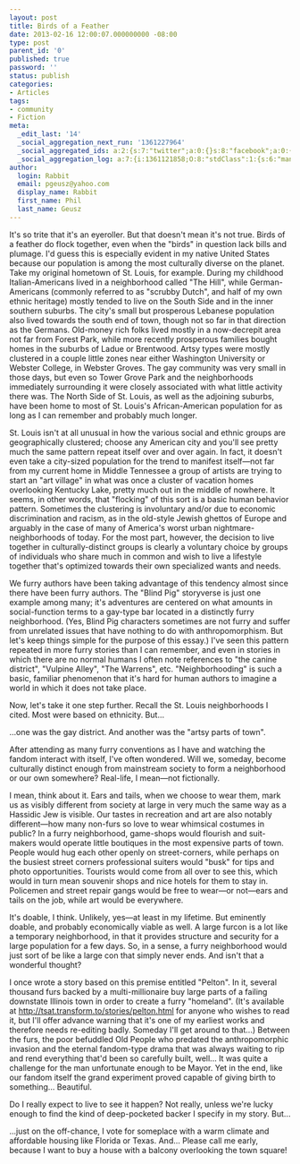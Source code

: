 ```yaml
---
layout: post
title: Birds of a Feather
date: 2013-02-16 12:00:07.000000000 -08:00
type: post
parent_id: '0'
published: true
password: ''
status: publish
categories:
- Articles
tags:
- community
- Fiction
meta:
  _edit_last: '14'
  _social_aggregation_next_run: '1361227964'
  _social_aggregated_ids: a:2:{s:7:"twitter";a:0:{}s:8:"facebook";a:0:{}}
  _social_aggregation_log: a:7:{i:1361121858;O:8:"stdClass":1:{s:6:"manual";b:0;}i:1361124441;O:8:"stdClass":1:{s:6:"manual";b:0;}i:1361128116;O:8:"stdClass":1:{s:6:"manual";b:0;}i:1361132522;O:8:"stdClass":1:{s:6:"manual";b:0;}i:1361140638;O:8:"stdClass":1:{s:6:"manual";b:0;}i:1361155111;O:8:"stdClass":1:{s:6:"manual";b:0;}i:1361184766;O:8:"stdClass":1:{s:6:"manual";b:0;}}
author:
  login: Rabbit
  email: pgeusz@yahoo.com
  display_name: Rabbit
  first_name: Phil
  last_name: Geusz
---
```

<p>It's so trite that it's an eyeroller. But that doesn't mean it's not true. Birds of a feather do flock together, even when the "birds" in question lack bills and plumage. I'd guess this is especially evident in my native United States because our population is among the most culturally diverse on the planet. Take my original hometown of St. Louis, for example. During my childhood Italian-Americans lived in a neighborhood called "The Hill", while German-Americans (commonly referred to as "scrubby Dutch", and half of my own ethnic heritage) mostly tended to live on the South Side and in the inner southern suburbs. The city's small but prosperous Lebanese population also lived towards the south end of town, though not so far in that direction as the Germans. Old-money rich folks lived mostly in a now-decrepit area not far from Forest Park, while more recently prosperous families bought homes in the suburbs of Ladue or Brentwood. Artsy types were mostly clustered in a couple little zones near either Washington University or Webster College, in Webster Groves. The gay community was very small in those days, but even so Tower Grove Park and the neighborhoods immediately surrounding it were closely associated with what little activity there was. The North Side of St. Louis, as well as the adjoining suburbs, have been home to most of St. Louis's African-American population for as long as I can remember and probably much longer.</p>
<!--more-->
<p>St. Louis isn't at all unusual in how the various social and ethnic groups are geographically clustered; choose any American city and you'll see pretty much the same pattern repeat itself over and over again. In fact, it doesn't even take a city-sized population for the trend to manifest itself—not far from my current home in Middle Tennessee a group of artists are trying to start an "art village" in what was once a cluster of vacation homes overlooking Kentucky Lake, pretty much out in the middle of nowhere. It seems, in other words, that "flocking" of this sort is a basic human behavior pattern. Sometimes the clustering is involuntary and/or due to economic discrimination and racism, as in the old-style Jewish ghettos of Europe and arguably in the case of many of America's worst urban nightmare-neighborhoods of today. For the most part, however, the decision to live together in culturally-distinct groups is clearly a voluntary choice by groups of individuals who share much in common and wish to live a lifestyle together that's optimized towards their own specialized wants and needs.</p>
<p>We furry authors have been taking advantage of this tendency almost since there have been furry authors. The "Blind Pig" storyverse is just one example among many; it's adventures are centered on what amounts in social-function terms to a gay-type bar located in a distinctly furry neighborhood. (Yes, Blind Pig characters sometimes are not furry and suffer from unrelated issues that have nothing to do with anthropomorphism. But let's keep things simple for the purpose of this essay.) I've seen this pattern repeated in more furry stories than I can remember, and even in stories in which there are no normal humans I often note references to "the canine district", "Vulpine Alley", "The Warrens", etc. "Neighborhooding" is such a basic, familiar phenomenon that it's hard for human authors to imagine a world in which it does not take place.</p>
<p>Now, let's take it one step further. Recall the St. Louis neighborhoods I cited. Most were based on ethnicity. But…</p>
<p>…one was the gay district. And another was the "artsy parts of town".</p>
<p>After attending as many furry conventions as I have and watching the fandom interact with itself, I've often wondered. Will we, someday, become culturally distinct enough from mainstream society to form a neighborhood or our own somewhere? Real-life, I mean—not fictionally.</p>
<p>I mean, think about it. Ears and tails, when we choose to wear them, mark us as visibly different from society at large in very much the same way as a Hassidic Jew is visible. Our tastes in recreation and art are also notably different—how many non-furs so love to wear whimsical costumes in public? In a furry neighborhood, game-shops would flourish and suit-makers would operate little boutiques in the most expensive parts of town. People would hug each other openly on street-corners, while perhaps on the busiest street corners professional suiters would "busk" for tips and photo opportunities. Tourists would come from all over to see this, which would in turn mean souvenir shops and nice hotels for them to stay in. Policemen and street repair gangs would be free to wear—or not—ears and tails on the job, while art would be everywhere.</p>
<p>It's doable, I think. Unlikely, yes—at least in my lifetime. But eminently doable, and probably economically viable as well. A large furcon is a lot like a temporary neighborhood, in that it provides structure and security for a large population for a few days. So, in a sense, a furry neighborhood would just sort of be like a large con that simply never ends. And isn't that a wonderful thought?</p>
<p>I once wrote a story based on this premise entitled "Pelton". In it, several thousand furs backed by a multi-millionaire buy large parts of a failing downstate Illinois town in order to create a furry "homeland". (It's available at <a href="http://tsat.transform.to/stories/pelton.html">http://tsat.transform.to/stories/pelton.html</a> for anyone who wishes to read it, but I'll offer advance warning that it's one of my earliest works and therefore needs re-editing badly. Someday I'll get around to that...) Between the furs, the poor befuddled Old People who predated the anthropomorphic invasion and the eternal fandom-type drama that was always waiting to rip and rend everything that'd been so carefully built, well... It was quite a challenge for the man unfortunate enough to be Mayor. Yet in the end, like our fandom itself the grand experiment proved capable of giving birth to something… Beautiful.</p>
<p>Do I really expect to live to see it happen? Not really, unless we're lucky enough to find the kind of deep-pocketed backer I specify in my story. But...</p>
<p>...just on the off-chance, I vote for someplace with a warm climate and affordable housing like Florida or Texas. And... Please call me early, because I want to buy a house with a balcony overlooking the town square!</p>



